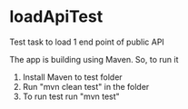 # loadApiTest
Test task to load 1 end point of public API

The app is building using Maven. So, to run it
1. Install Maven to test folder
2. Run "mvn clean test" in the folder
3. To run test run "mvn test"

